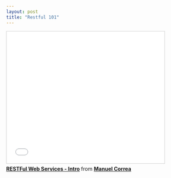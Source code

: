 ```yaml
---
layout: post
title: "Restful 101"
---
```


<iframe src="//www.slideshare.net/slideshow/embed_code/5584362" width="427" height="356" frameborder="0" marginwidth="0" marginheight="0" scrolling="no" style="border:1px solid #CCC; border-width:1px; margin-bottom:5px; max-width: 100%;" allowfullscreen> </iframe> <div style="margin-bottom:5px"> <strong> <a href="https://www.slideshare.net/mcorrea11/restful-web-services-intro" title="RESTFul Web Services - Intro" target="_blank">RESTFul Web Services - Intro</a> </strong> from <strong><a href="http://www.slideshare.net/mcorrea11" target="_blank">Manuel Correa</a></strong> </div>
